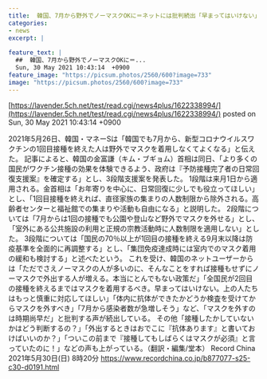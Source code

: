 ```yaml
---
title:  韓国、7月から野外でノーマスクOKに＝ネットには批判続出「早まってはいけない」  
categories:
- news
excerpt: |
  
feature_text: |
  ##  韓国、7月から野外でノーマスクOKに＝...
  Sun, 30 May 2021 10:43:14  +0900
feature_image: "https://picsum.photos/2560/600?image=733"
image: "https://picsum.photos/2560/600?image=733"
---
```


[https://lavender.5ch.net/test/read.cgi/news4plus/1622338994/](https://lavender.5ch.net/test/read.cgi/news4plus/1622338994/)
posted on Sun, 30 May 2021 10:43:14  +0900

<!--more-->

2021年5月26日、韓国・マネーSは「韓国でも7月から、新型コロナウイルスワクチンの1回目接種を終えた人は野外でマスクを着用しなくてよくなる」と伝えた。 記事によると、韓国の金富謙（キム・ブギョム）首相は同日、「より多くの国民がワクチン接種の効果を体験できるよう、政府は『予防接種完了者の日常回復支援案』を確定する」とし、3段階支援案を発表した。 1段階は来月1日から適用される。金首相は「お年寄りを中心に、日常回復に少しでも役立ってほしい」とし、「1回目接種を終えれば、直径家族の集まりの人数制限から除外される。高齢者センターと福祉館での集まりや活動も自由になる」と説明した。 2段階については「7月からは1回の接種でも公園や登山など野外でマスクを外せる」とし、「室外にある公共施設の利用と正規の宗教活動時に人数制限を適用しない」とした。 3段階については「国民の70％以上が1回目の接種を終える9月末以降は防疫基準を全面的に再調整する」とし、「集団免疫達成時には室内でのマスク着用の緩和も検討する」と述べたという。 これを受け、韓国のネットユーザーからは「ただでさえノーマスクの人が多いのに、そんなことをすれば接種もせずにノーマスクで外出する人が増える。本当にとんでもない政策だ」「全国民が2回目の接種を終えるまではマスクを着用するべき。早まってはいけない。上の人たちはもっと慎重に対応してほしい」「体内に抗体ができたかどうか検査を受けてからマスクを外すべき」「7月から感染者数が急増しそう」など、「マスクを外すのは時期尚早だ」と批判する声が続出している。 その他「接種したかしていないかはどう判断するの？」「外出するときはおでこに『抗体あります』と書いておけばいいのか？」「ついこの前まで『接種してもしばらくはマスクが必須』と言っていたのに！」などの声も上がっている。（翻訳・編集/堂本） Record China 2021年5月30日(日) 8時20分 https://www.recordchina.co.jp/b877077-s25-c30-d0191.html
